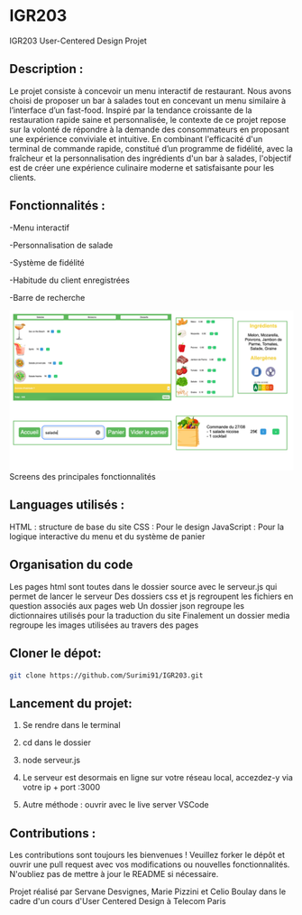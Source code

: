 # IGR203
IGR203 User-Centered Design Projet

## Description :
Le projet consiste à concevoir un menu interactif de restaurant. Nous avons choisi de proposer un bar à salades tout en concevant un menu similaire à l’interface d’un fast-food. Inspiré par la tendance croissante de la restauration rapide saine et personnalisée, le contexte de ce projet repose sur la volonté de répondre à la demande des consommateurs en proposant une expérience conviviale et intuitive. En combinant l'efficacité d'un terminal de commande rapide, constitué d’un programme de fidélité, avec la fraîcheur et la personnalisation des ingrédients d'un bar à salades, l'objectif est de créer une expérience culinaire moderne et satisfaisante pour les clients.


## Fonctionnalités :
-Menu interactif

-Personnalisation de salade

-Système de fidélité

-Habitude du client enregistrées 

-Barre de recherche

![App Screenshot](./media/screen/screen.png)
Screens des principales fonctionnalités 

## Languages utilisés :
HTML : structure de base du site
CSS : Pour le design
JavaScript : Pour la logique interactive du menu et du système de panier

## Organisation du code
Les pages html sont toutes dans le dossier source avec le serveur.js qui permet de lancer le serveur
Des dossiers css et js regroupent les fichiers en question associés aux pages web
Un dossier json regroupe les dictionnaires utilisés pour la traduction du site
Finalement un dossier media regroupe les images utilisées au travers des pages


## Cloner le dépot:
```bash
git clone https://github.com/Surimi91/IGR203.git
```

## Lancement du projet:
1. Se rendre dans le terminal
2. cd dans le dossier
3. node serveur.js
4. Le serveur est desormais en ligne sur votre réseau local, accezdez-y via votre ip + port :3000

0. Autre méthode : ouvrir avec le live server VSCode


## Contributions :
Les contributions sont toujours les bienvenues ! Veuillez forker le dépôt et ouvrir une pull request avec vos modifications ou nouvelles fonctionnalités. N'oubliez pas de mettre à jour le README si nécessaire.



Projet réalisé par Servane Desvignes, Marie Pizzini et Celio Boulay dans le cadre d'un cours d'User Centered Design à Telecom Paris
